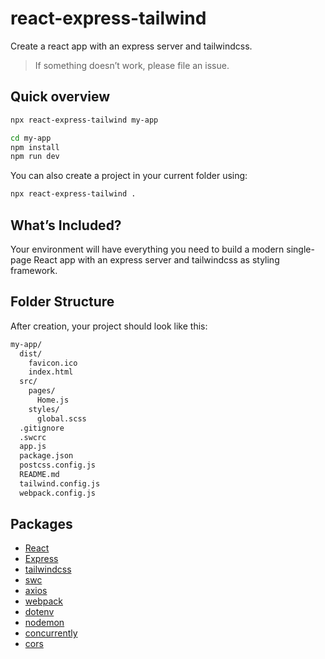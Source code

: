# react-express-tailwind

Create a react app with an express server and tailwindcss.

> If something doesn’t work, please file an issue.

## Quick overview

```sh
npx react-express-tailwind my-app

cd my-app
npm install
npm run dev
```

You can also create a project in your current folder using:
```sh
npx react-express-tailwind .
```

## What’s Included?
Your environment will have everything you need to build a modern single-page React app with an express server and tailwindcss as styling framework.

## Folder Structure

After creation, your project should look like this:

```sh
my-app/
  dist/
    favicon.ico
    index.html
  src/
    pages/
      Home.js
    styles/
      global.scss
  .gitignore
  .swcrc
  app.js
  package.json
  postcss.config.js
  README.md
  tailwind.config.js
  webpack.config.js
```

## Packages

- [React](https://reactjs.org/)
- [Express](https://expressjs.com/)
- [tailwindcss](https://tailwindcss.com/)
- [swc](https://swc.rs/)
- [axios](https://axios-http.com)
- [webpack](https://webpack.js.org/)
- [dotenv](https://www.npmjs.com/package/dotenv)
- [nodemon](https://www.npmjs.com/package/nodemon)
- [concurrently](https://www.npmjs.com/package/concurrently)
- [cors](https://www.npmjs.com/package/cors)